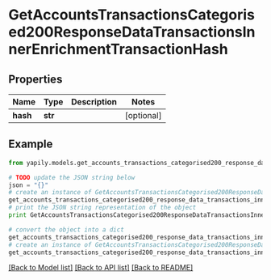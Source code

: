 # GetAccountsTransactionsCategorised200ResponseDataTransactionsInnerEnrichmentTransactionHash


## Properties
Name | Type | Description | Notes
------------ | ------------- | ------------- | -------------
**hash** | **str** |  | [optional] 

## Example

```python
from yapily.models.get_accounts_transactions_categorised200_response_data_transactions_inner_enrichment_transaction_hash import GetAccountsTransactionsCategorised200ResponseDataTransactionsInnerEnrichmentTransactionHash

# TODO update the JSON string below
json = "{}"
# create an instance of GetAccountsTransactionsCategorised200ResponseDataTransactionsInnerEnrichmentTransactionHash from a JSON string
get_accounts_transactions_categorised200_response_data_transactions_inner_enrichment_transaction_hash_instance = GetAccountsTransactionsCategorised200ResponseDataTransactionsInnerEnrichmentTransactionHash.from_json(json)
# print the JSON string representation of the object
print GetAccountsTransactionsCategorised200ResponseDataTransactionsInnerEnrichmentTransactionHash.to_json()

# convert the object into a dict
get_accounts_transactions_categorised200_response_data_transactions_inner_enrichment_transaction_hash_dict = get_accounts_transactions_categorised200_response_data_transactions_inner_enrichment_transaction_hash_instance.to_dict()
# create an instance of GetAccountsTransactionsCategorised200ResponseDataTransactionsInnerEnrichmentTransactionHash from a dict
get_accounts_transactions_categorised200_response_data_transactions_inner_enrichment_transaction_hash_from_dict = GetAccountsTransactionsCategorised200ResponseDataTransactionsInnerEnrichmentTransactionHash.from_dict(get_accounts_transactions_categorised200_response_data_transactions_inner_enrichment_transaction_hash_dict)
```
[[Back to Model list]](../README.md#documentation-for-models) [[Back to API list]](../README.md#documentation-for-api-endpoints) [[Back to README]](../README.md)


